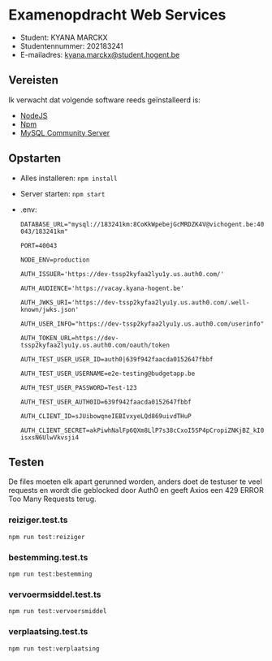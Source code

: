 # Examenopdracht Web Services

- Student: KYANA MARCKX
- Studentennummer: 202183241
- E-mailadres: kyana.marckx@student.hogent.be

## Vereisten

Ik verwacht dat volgende software reeds geïnstalleerd is:

- [NodeJS](https://nodejs.org)
- [Npm](https://www.npmjs.com)
- [MySQL Community Server](https://dev.mysql.com/downloads/mysql/)


## Opstarten

- Alles installeren: `npm install`

- Server starten: `npm start`

- .env: 
  
  `DATABASE_URL="mysql://183241km:8CoKkWpebejGcMRDZK4V@vichogent.be:40043/183241km"`

  `PORT=40043`

  `NODE_ENV=production`

  `AUTH_ISSUER='https://dev-tssp2kyfaa2lyu1y.us.auth0.com/'`

  `AUTH_AUDIENCE='https://vacay.kyana-hogent.be'`

  `AUTH_JWKS_URI='https://dev-tssp2kyfaa2lyu1y.us.auth0.com/.well-known/jwks.json'`

  `AUTH_USER_INFO="https://dev-tssp2kyfaa2lyu1y.us.auth0.com/userinfo"`

  `AUTH_TOKEN_URL=https://dev-tssp2kyfaa2lyu1y.us.auth0.com/oauth/token`

  `AUTH_TEST_USER_USER_ID=auth0|639f942faacda0152647fbbf`

  `AUTH_TEST_USER_USERNAME=e2e-testing@budgetapp.be`

  `AUTH_TEST_USER_PASSWORD=Test-123`

  `AUTH_TEST_USER_AUTH0ID=639f942faacda0152647fbbf`

  `AUTH_CLIENT_ID=sJUibowqneIEBIvxyeLQd869uivdTHuP`

  `AUTH_CLIENT_SECRET=akPiwhNalFp6QXm8LlP7s38cCxoI5SP4pCropiZNKjBZ_kI0isxsN6UlwVkvsji4`

## Testen

De files moeten elk apart gerunned worden, anders doet de testuser te veel requests en wordt die geblocked door Auth0 en geeft Axios een 429 ERROR Too Many Requests terug.

### reiziger.test.ts

`npm run test:reiziger`

### bestemming.test.ts

`npm run test:bestemming`

### vervoermsiddel.test.ts

`npm run test:vervoersmiddel`

### verplaatsing.test.ts

`npm run test:verplaatsing`
